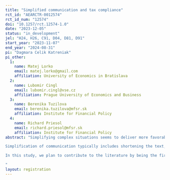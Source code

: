 ```yaml
---
title: "Simplified communication and tax compliance"
rct_id: "AEARCTR-0012574"
rct_id_num: "12574"
doi: "10.1257/rct.12574-1.0"
date: "2023-12-05"
status: "in_development"
jel: "H24, H26, C91, D04, D81, D91"
start_year: "2023-11-07"
end_year: "2024-08-31"
pi: "Dagmara Celik Katreniak"
pi_other:
  1:
    name: Matej Lorko
    email: matej.lorko@gmail.com
    affiliation: University of Economics in Bratislava
  2:
    name: Lubomir Cingl
    email: lubomir.cingl@vse.cz
    affiliation: Prague University of Economics and Business
  3:
    name: Berenika Tuzilova
    email: berenika.tuzilova@mfsr.sk
    affiliation: Institute for Financial Policy
  4:
    name: Richard Priesol
    email: richard.priesol@mfsr.sk
    affiliation: Institute for Financial Policy
abstract: "Simplifying complex situations seems to deliver more favorable outcomes in many domains, including Earned-income Tax Credit take-up rate  (Bhargava and Manoli 2015), portfolio investments (Carvalho and Silverman 2022), and taxes (Abeler and Jäger 2015). Hoppe et al. (2019) show that tax systems are judged complex by professional tax-advisors in most of the 100 countries they studied, while Blesse et al.(2019) 90% of Germans believe that the tax system needs to be substantially simplified. Recent literature in nudging for tax-compliance context shows that simplification can be even more effective than the deterrence nudge (De Neve et al. 2021; Cahlíková et al. 2021; Dwenger et al. 2016).
Simplification of communication typically includes shortening the text, reducing the information content, creating a coherent structure, replacing complex words with simpler alternatives, and highlighting action-relevant information. This lowers information overload and allows to use of scarce attention resources more efficiently and might directly help to overcome transaction costs of dealing with the situation and increase the salience of the communicated message. It may even motivate recipients to tackle the problem sooner (Dušek, Pardo, and Traxler 2022). However, it is unclear which channels matter more than others, as current literature offers only partial answers. In a TV-fee evasion context, Cahlíková et al. (2021) find that reducing transaction costs of reaction procedure contributes only modestly to overall effects on compliance. Bholat et al.(2019) show that simplifying key messages of the central bank increases the comprehension of the general public, but also the trust and reputation of the central bank. This raises questions about the indirect effects a simplified message can bring.
In this study, we plan to contribute to the literature by being the first to disentangle direct and indirect effects which simplified communication from a tax-collecting authority to taxpayers may bring. The direct effects have been already studied and cover the reduced information frictions and transaction costs of dealing with the situation. The indirect effects cover (i) changes in the social norms associated with the tax payments (Bobek, Hageman, and Kelliher 2013), (ii) changes in the perceived competence of the tax-collecting authority and, therefore, the credibility of enforcement, and (iii) a change in a relationship with the tax-collecting authority in the spirit of procedural justice theory (Tyler 2003), and (iv) increased motivation of taxpayers to deal with the situation. 
"
layout: registration
---
```


